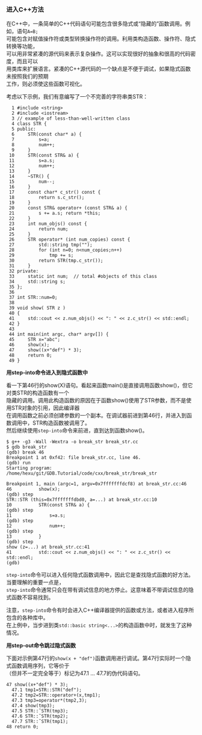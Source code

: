### 进入C++方法

在C++中，一条简单的C++代码语句可能包含很多隐式或“隐藏的”函数调用。例如，语句`A=B;`  
可能包含对赋值操作符或类型转换操作符的调用。利用类构造函数、操作符、隐式转换等功能，  
可以用非常紧凑的源代码来表示复杂操作。这可以实现很好的抽象和很高的代码密度，而且可以  
用类库来扩展语言。紧凑的C++源代码的一个缺点是不便于调试，如果隐式函数未按照我们的预期  
工作，则必须使这些函数可视化。

考虑以下示例，我们有意编写了一个不完善的字符串类STR：

```
  1 #include <string>
  2 #include <iostream>
  3 // example of less-than-well-written class
  4 class STR {
  5 public:
  6     STR(const char* a) {
  7         s=a;
  8         num++;
  9     }
 10     STR(const STR& a) {
 11         s=a.s;
 12         num++;
 13     }
 14     ~STR() {
 15         num--;
 16     }
 17     const char* c_str() const {
 18         return s.c_str();
 19     }
 20     const STR& operator+ (const STR& a) {
 21         s += a.s; return *this;
 22     }
 23     int num_objs() const {
 24         return num;
 25     }
 26     STR operator* (int num_copies) const {
 27         std::string tmp("");
 28         for (int n=0; n<num_copies;n++)
 29             tmp += s;
 30         return STR(tmp.c_str());
 31     }
 32 private:
 33     static int num;  // total #objects of this class
 34     std::string s;
 35 };
 36
 37 int STR::num=0;
 38 
 39 void show( STR z )
 40 {
 41     std::cout << z.num_objs() << ": " << z.c_str() << std::endl;
 42 }
 43 
 44 int main(int argc, char* argv[]) {
 45     STR x="abc";
 46     show(x);
 47     show((x+"def") * 3);
 48     return 0;
 49 }
```

**用step-into命令进入到隐式函数中**

看一下第46行的show(X)语句。看起来函数main()是直接调用函数show()，但它对类STR的构造函数有一个  
隐藏的调用。调用此构造函数的原因在于函数show()使用了STR参数，而不是使用STR对象的引用，因此编译器  
在调用函数之前必须创建参数的一个副本。在调试器前进到第46行，并进入到函数调用中，STR构造函数被调用了。  
然后继续使用`step-into`命令来前进，直到达到函数show()。

```
$ g++ -g3 -Wall -Wextra -o break_str break_str.cc
$ gdb break_str
(gdb) break 46
Breakpoint 1 at 0xf42: file break_str.cc, line 46.
(gdb) run
Starting program: /home/hexu/git/GDB.Tutorial/code/cxx/break_str/break_str

Breakpoint 1, main (argc=1, argv=0x7fffffffdcf8) at break_str.cc:46
46          show(x);
(gdb) step
STR::STR (this=0x7fffffffdbd0, a=...) at break_str.cc:10
10          STR(const STR& a) {
(gdb) step
11              s=a.s;
(gdb) step
12              num++;
(gdb) step
13          }
(gdb) step
show (z=...) at break_str.cc:41
41          std::cout << z.num_objs() << ": " << z.c_str() << std::endl;
(gdb)
```

`step-into`命令可以进入任何隐式函数调用中，因此它是查找隐式函数的好方法。当要理解的重要一点是，  
`step-into`命令通常只会在带有调试信息的地方停止。这意味着不带调试信息的隐式函数不容易找到。

注意，`step-into`命令有时会进入C++编译器提供的函数或方法，或者进入程序所包含的各种库中。  
在上例中，当步进到类`std::basic string<...>`的构造函数中时，就发生了这种情况。

**用step-out命令跳过隐式函数**

下面对示例第47行的`show(x + "def")`函数调用进行调试。第47行实际时一个隐式函数调用序列，它等价于  
（但并不一定完全等于）标记为47.1 ... 47.7的伪代码语句。

```
47 show((x+"def") * 3);
  47.1 tmp1=STR::STR("def");
  47.2 tmp2=STR::operator+(x,tmp1);
  47.3 tmp3=operator*(tmp2,3);
  47.4 show(tmp3);
  47.5 STR::˜STR(tmp3);
  47.6 STR::˜STR(tmp2);
  47.7 STR::˜STR(tmp1);
48 return 0;
```

